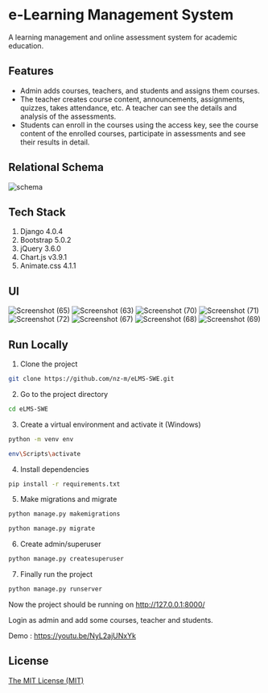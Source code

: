 
# e-Learning Management System
A learning management and online assessment system for academic education.





## Features

- Admin adds courses, teachers, and students and assigns them courses.
- The teacher creates course content, announcements, assignments, quizzes, takes attendance, etc. A teacher can see the details and analysis of the assessments.
- Students can enroll in the courses using the access key, see the course content of the enrolled courses, participate in assessments and see their results in detail.


## Relational Schema
![schema](https://user-images.githubusercontent.com/87283264/187967219-55bea00e-3151-488a-a4be-d2a95b9d8a5c.png)

## Tech Stack
1. Django 4.0.4
2. Bootstrap 5.0.2
3. jQuery 3.6.0
5. Chart.js v3.9.1
4. Animate.css 4.1.1

## UI
![Screenshot (65)](https://user-images.githubusercontent.com/87283264/194387627-47bc4506-5acb-46da-8ae0-70ea1e7e4eb8.png)
![Screenshot (63)](https://user-images.githubusercontent.com/87283264/194389617-1d1118a5-e0a1-41a2-94b6-ef636e6a8d5e.png)
![Screenshot (70)](https://user-images.githubusercontent.com/87283264/194387776-552bdd11-9252-4be2-8139-10e0f270c09f.png)
![Screenshot (71)](https://user-images.githubusercontent.com/87283264/194389301-da1f2cd5-11fd-469d-9137-380c4916e169.png)
![Screenshot (72)](https://user-images.githubusercontent.com/87283264/194389315-c59fbae1-b623-4ef7-bc5b-7cab6c1ae3a8.png)
![Screenshot (67)](https://user-images.githubusercontent.com/87283264/194387798-77c6ba2c-9089-4469-88e0-282191535211.png)
![Screenshot (68)](https://user-images.githubusercontent.com/87283264/194387811-bd22cd8c-854c-4849-9aa9-0a71b53494a2.png)
![Screenshot (69)](https://user-images.githubusercontent.com/87283264/194387822-649bd890-cb57-47b5-b380-4e30499ae142.png)


## Run Locally

1. Clone the project
```bash
git clone https://github.com/nz-m/eLMS-SWE.git
```
2. Go to the project directory
```bash
cd eLMS-SWE
```
3. Create a virtual environment and activate it (Windows)
```bash
python -m venv env
```
```bash
env\Scripts\activate
```
4. Install dependencies

```bash
pip install -r requirements.txt
```
5. Make migrations and migrate
```bash
python manage.py makemigrations
```
```bash
python manage.py migrate
```
6. Create admin/superuser
```bash
python manage.py createsuperuser
```
7. Finally run the project
```bash
python manage.py runserver
```
Now the project should be running on http://127.0.0.1:8000/

Login as admin and add some courses, teacher and students.

Demo : https://youtu.be/NyL2ajUNxYk

## License
[The MIT License (MIT)](https://github.com/nz-m/eLMS-SWE/blob/main/LICENCE)


